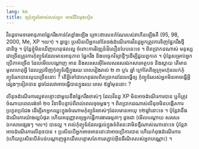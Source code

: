 ```yaml
---
lang: km
title: ​ឲ្យ​កុំព្យូរទ័រ​ចាស់​របស់​អ្នក មានជីវិតម្តងទៀត
---
```


វីនដូទាមទារ​អានុភាព​​ផ្នែក​រឹង​កាន់​តែ​ខ្លាំង​ឡើង ព្រោះ​ថា​លេខ​កំណែ​របស់វា​កើន​ឡើង​គឺ
 (95, 98, 2000, Me, XP ។ល។) ។ ដូច្នេះ ​ប្រសិន​បើ​​អ្នក​នៅ​តែ​​ចង់​​ដំណើរការ​វីន​ដូ​
អ្នក​ត្រូវ​ការ​ទិញ​​​​ផ្នែករឹង​ថ្មី​ជានិច្ច ។​ ប៉ុន្តែ​​ខ្ញុំ​មិន​ឃើញ​​​ហេតុ​ផល​​​ល្អ​ ចំពោះ​​ការវិវឌ្ឍន៍​ដ៏​លឿន​​បែប​នេះ​ទេ ។
ពិត​ប្រាកដ​ណាស់​ មនុស្ស​ជាច្រើន​ត្រូវការ​កុំព្យូទ័រ​ដែល​មាន​អានុភាព ផ្នែក​រឹង និង​បច្ចេកវិទ្យា​ថ្មីៗ​ ​ដើម្បី​​​ជួយ​ពួកគេ​ ។
ប៉ុន្តែ​សម្រាប់​អ្នក​ប្រើ​​ភាគ​ច្រើន ដែល​​​មើល​​​​បណ្តាញ​ អាន​ និង​សរសេរ​អ៊ីមែល​​ 
សរសេរ​ឯកសារ​អត្ថបទ​ និងស្លាយ តើ​​​មាន​មូលហេតុ​​អ្វី​ ដែល​ត្រូវ​ទិញ​កុំព្យូទ័រ​​ថ្មី​ក្នុង​រយៈពេល​រៀងរាល់ ២ ៣ ឬ​៤​ ​ឆ្នាំ​ 
ក្រៅ​តែ​​ពី​​ឲ្យក្រុមហ៊ុន​លក់​​កុំព្យូទ័ររក​បាន​លុយ​ច្រើន​​​នោះ​ ? តើ​អ្វី​ទៅ​ជាហេតុ​ផល​ពិត​ប្រាកដ ​ដែល​​ធ្វើ​ឲ្យ
​កុំព្យូទ័រ​​របស់​​អ្នក​មិន​អាច​ធ្វើ​អ្វីផ្សេង​ៗ​ទៀត​បាន ដូច​ដែល​វា​អាច​​ធ្វើ​បាន​ក្នុង​រយៈពេល​ ៥​ ឆ្នាំ​មុន​នោះ ?

លីនុច​ដំណើរការ​ល្អ​ឥតខ្ចោះ​​ជា​មួយ​នឹង​​ផ្នែក​រឹងចាស់ៗ​ ដែល​​វីនដូ​​ XP ​មិនអាច​ដំណើរការ​បាន
ឬ​ក៏​ត្រូវ​ចំណាយ​ពេល​រង់ចាំ ២០ វិនាទី​បន្ទាប់​ពី​​រាល់​ពេល​ចុច​​ម្ដងៗ ។
ពិត​ប្រាកដ​ណាស់​​ លីនុច​មិន​បង្កើត​ការ​ប្រកួត​ប្រជែង​ ដើម្បី​រក​​​អ្នក​ឈ្នះ​​​​ក្នុង​ចំណោម​​កុំព្យូទ័រ​ចាស់ៗ​ដែលមាន​​អាយុ​ ១២ ​ឆ្នាំ​​​​នោះ​ទេ ។
​ប៉ុន្តែ​វា​នឹង​ដំណើរ​ការ​​យ៉ាង​ល្អ​បំផុត​​ ហើយ​​​អនុញ្ញាត​ឲ្យ​​អ្នក​​ធ្វើការងារ​​​ធម្មតា​​ៗ ដូច​ជា 
(​មើល​បណ្តាយ​ ​សរសេរ​ឯកសារ​ផ្សេងៗ ។ល។) បាន​ល្អ ។ រាល់​កុំព្យូទ័រ​ដែល​ផ្ដល់​ក្នុង​ទំព័រ​នេះ​ វា​មិន​​ថ្មី​ណាស់ណា​នោះ​ទេ ប៉ុន្តែ​វា​អាច​ដំណើរការ​លីនុច​បាន ៖
ប្រសិន​បើ​អ្នក​អាច​អាន​​ នោះ​វា​អាច​ប្រើការ​បាន ហើយ​​កំពុង​ដំណើរការ
(ហើយ​​​ប្រសិន​បើតំបន់​បណ្តាញ​ផ្ទុក​​យឺត​ បន្ទោសតែ​ការ​​​តភ្ជាប់​អ៊ីន​ធឺណិត​របស់​អ្នក​​បណ្ណោះ) ។




